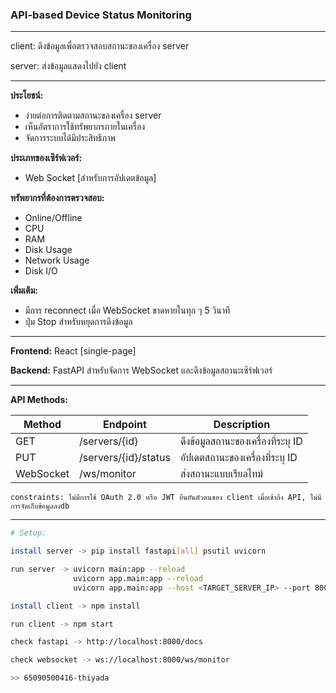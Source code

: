### API-based Device Status Monitoring
----------------------------

client: ดึงข้อมูลเพื่อตรวจสอบสถานะของเครื่อง server

server: ส่งข้อมูลแสดงไปยัง client

----

**ประโยชน์:**
- ง่ายต่อการติดตามสถานะของเครื่อง server
- เห็นอัตราการใช้ทรัพยากรภายในเครื่อง
- จัดการระบบได้มีประสิทธิภาพ

**ประเภทของเซิร์ฟเวอร์:**
- Web Socket [สำหรับการอัปเดตข้อมูล]

**ทรัพยากรที่ต้องการตรวจสอบ:**
- Online/Offline
- CPU
- RAM
- Disk Usage
- Network Usage
- Disk I/O

**เพิ่มเติม:**
- มีการ reconnect เมื่อ WebSocket ขาดหายในทุก ๆ 5 วินาที
- ปุ่ม Stop สำหรับหยุดการดึงข้อมูล

----

**Frontend:** React [single-page]

**Backend:** FastAPI สำหรับจัดการ WebSocket และดึงข้อมูลสถานะเซิร์ฟเวอร์

----
**API Methods:**

| Method     | Endpoint            | Description                            |
|------------|---------------------|----------------------------------------|
| GET        | /servers/{id}       | ดึงข้อมูลสถานะของเครื่องที่ระบุ ID             |
| PUT        | /servers/{id}/status| อัปเดตสถานะของเครื่องที่ระบุ ID               |
| WebSocket  | /ws/monitor         | ส่งสถานะแบบเรียลไทม์                      |

`constraints: ไม่มีการใช้ OAuth 2.0 หรือ JWT ยืนยันตัวตนของ client เมื่อเข้าถึง API, ไม่มีการจัดเก็บข้อมูลลงdb`

----

```bash
# Setup:

install server -> pip install fastapi[all] psutil uvicorn

run server -> uvicorn main:app --reload
              uvicorn app.main:app --reload
              uvicorn app.main:app --host <TARGET_SERVER_IP> --port 8000 #config

install client -> npm install

run client -> npm start

check fastapi -> http://localhost:8000/docs

check websocket -> ws://localhost:8000/ws/monitor

>> 65090500416-thiyada
